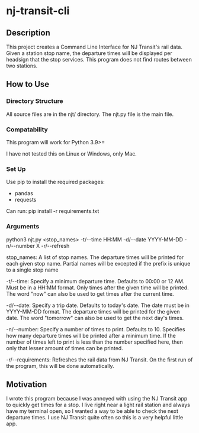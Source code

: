 # nj-transit-cli

## Description

This project creates a Command Line Interface for NJ Transit's rail data.
Given a station stop name, the departure times will be 
displayed per headsign that the stop services. 
This program does not find routes between two stations.

## How to Use

### Directory Structure

All source files are in the njt/ directory. The njt.py file is the main file.

### Compatability

This program will work for Python 3.9>=

I have not tested this on Linux or Windows, only Mac.

### Set Up

Use pip to install the required packages:
- pandas
- requests

Can run: pip install -r requirements.txt

### Arguments

python3 njt.py <stop_names> -t/--time HH:MM -d/--date YYYY-MM-DD -n/--number X -r/--refresh

stop_names: A list of stop names. 
The departure times will be printed for each given stop name.
Partial names will be excepted if the prefix is unique to a single stop name

-t/--time: Specify a minimum departure time.
Defaults to 00:00 or 12 AM.
Must be in a HH:MM format.
Only times after the given time will be printed.
The word "now" can also be used to get times after the current time.

-d/--date: Specify a trip date.
Defaults to today's date.
The date must be in YYYY-MM-DD format.
The departure times will be printed for the given date. 
The word "tomorrow" can also be used to get the next day's times.

-n/--number: Specify a number of times to print.
Defaults to 10.
Specifies how many departure times will be printed after a minimum time.
If the number of times left to print is less than the number specified here, 
then only that lesser amount of times can be printed.

-r/--requirements: Refreshes the rail data from NJ Transit.
On the first run of the program, this will be done automatically.

## Motivation

I wrote this program because I was annoyed with using the NJ Transit app to quickly get times for a stop.
I live right near a light rail station and always have my terminal open, so I wanted a way
to be able to check the next departure times. I use NJ Transit quite often so this is a very helpful little app.